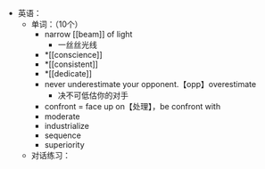 - 英语：
	- 单词：（10个）
		- narrow [[beam]] of light
			- 一丝丝光线
		- *[[conscience]]
		- *[[consistent]]
		- *[[dedicate]]
		- never underestimate your opponent.【opp】overestimate
			- 决不可低估你的对手
		- confront = face up on【处理】，be confront with
		- moderate
		- industrialize
		- sequence
		- superiority
	- 对话练习：